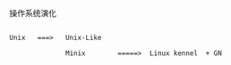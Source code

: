 操作系统演化

```

Unix   ===>   Unix-Like 

              Minix        =====>  Linux kennel  + GN


```


